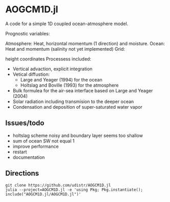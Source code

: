 # AOGCM1D.jl

A code for a simple 1D coupled ocean-atmosphere model.

Prognostic variables:

Atmosphere: Heat, horizontal momentum (1 direction) and moisture.
Ocean: Heat and momentum (salinity not yet implemented)
Grid:

height coordinates
Processess included:

* Vertical advaction, explicit integration
* Vetical diffustion:
  * Large and Yeager (1994) for the ocean
  * Holtslag and Boville (1993) for the atmosphere
* Bulk formulea for the air-sea interface based on Large and Yeager (2004)
* Solar radiation including transmision to the deeper ocean
* Condensation and deposition of super-saturated water vapor

## Issues/todo

* holtslag scheme noisy and boundary layer seems too shallow
* sum of ocean SW not equal 1
* improve performance
* restart
* documentation

## Directions

```
git clone https://github.com/udistr/AOGCM1D.jl
julia --project=AOGCM1D.jl -e 'using Pkg; Pkg.instantiate(); include("AOGCM1D.jl/AOGCM1D.jl")'
```

